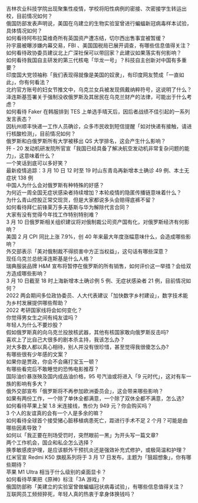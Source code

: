 吉林农业科技学院出现聚集性疫情，学校将阳性病例的密接、次密接学生转运出校，目前情况如何？  
俄国防部发表声明说，美国在乌建立的生物实验室曾进行蝙蝠新冠病毒样本试验，具体情况如何？  
如何看待阿布拉莫维奇所有英国资产遭冻结，切尔西出售事宜被暂缓？  
孙宇晨被曝涉嫌内幕交易，FBI 、美国国税局已展开调查，有哪些信息值得关注？  
如何看待政协委员建议北上广深社保可以带回家？此建议如果落实有何影响？  
如何看待我国自主研发的第三代核电「华龙一号」？科技自主创新对中国有多重要？  
印度国大党领袖称「我们表现得就像是美国的奴隶」，有印度网友赞成「一直如此」，你有何看法？  
北约官方账号的妇女节推文中，乌克兰女兵被发现佩戴纳粹符号，这说明了什么？  
泽连斯基签署关于强制没收俄罗斯及其居民在乌克兰财产的法律，可能出于什么考虑？  
如何看待 Faker 在韩服排到 TES 上单选手晴天后，因后者战绩不佳引起的一系列发言表态？  
因杭州顺丰快递一工作人员确诊，众多市民收到短信提醒「如对快递有接触，请进行核酸检测」，目前情况如何？  
俄罗斯和白俄罗斯所有大学被移出 QS 大学排名，这会产生什么影响？  
歼 - 20 发动机研发院所官宣「我国已经具备了解决航空发动机非常复杂问题的能力」，这意味着什么？  
一个笑话到底可以多好笑？  
最新疫情追踪：3 月 10 日 12 时至 19 时山东青岛再新增本土确诊 49 例、本土无症状 138 例  
中国人为什么会对俄罗斯有种特殊的好感？  
为何近一周全国无症状感染者持续增加？本轮疫情的隐匿传播链意味着什么？  
为什么青山控股正常交现货，但是大家都说多头会赔得底裤不留？  
如何看待拜仁前锋莱万多夫基斯与华为解除代言合同？  
大家有没有觉得今年找工作特别特别难？  
3 月 10 日俄罗斯相关组织建议将对俄制裁公司资产国有化，对俄罗斯经济有何影响？  
美国 2 月 CPI  同比上涨 7.9%，创 40 年来最大年度涨幅意味什么，会造成哪些影响？  
外交部表示「美对俄制裁不得损害中方正当权益」，这句话有哪些深意？  
现任乌克兰总统泽连斯基是什么人格？  
瑞典服装品牌 H&M 宣布将暂停在俄罗斯的所有销售，如何评价这一举措？会给双方造成哪些影响？  
3 月 10 日截至 18 时上海新增本土确诊例 5 例、无症状感染者 21 例，目前情况如何？  
2022 两会期间多位政协委员、人大代表建议「加快数字乡村建设」，数字技术能为乡村发展提供哪些帮助？  
2022 考研国家线将会如何变化？  
你觉得男女生之间有纯友谊吗？  
年轻人为什么不要炒股？  
假如俄罗斯真的向乌克兰投放核武器，其他有核国家敢向俄罗斯反击吗?  
喜欢上了比自己大很多的剧本杀主持，我该怎么办？  
对大多数人都以真心相待，别人并没有很珍惜，甚至觉得我很傻怎么办?  
有哪些很有少年感的文案？  
如果你是贾政，你会不会痛打宝玉一顿？  
有哪些看完后不敢睡觉的恐怖电影推荐？  
国际油价暴涨殃及国内成品油价格，95 号汽油或将进入「9 元时代」，这对有车一族的影响有多大？  
俄外交部宣布「俄罗斯将不再参加欧洲委员会」，这会带来哪些影响？  
如果有两份工作，一个除了单休全都满意，一个除了双休全都不满意，怎么选?  
如何看待苹果上架 1.8 米连接线，售价为 949 元？你会购买吗？  
3 个人的友谊真的会有一个人是多余的嘛？  
如何看待全球首个接受猪心脏移植病患死亡，距进行手术不足 2 个月？可能是由哪些因素导致？  
如何以「我正要在刑场受罚时，突然眼前一黑」为开头写一篇文章?  
两个工作机会，国企和私企怎么选择？  
换季敏感皮护理，是应该额外干预抗炎还是强效补充式修护，或极简温和护理？  
红米官宣 Redmi K50 旗舰系列将于 3 月 17 日发布，主题为「狠超想象」，你有哪些期待？  
苹果 M1 Ultra 相当于什么级别的桌面显卡？  
如何看待苹果把《原神》标注「3A 游戏」?  
俄国防部称「美建立的实验室曾做蝙蝠冠状病毒试验」，有哪些信息值得关注？  
互联网员工频频猝死，年轻人真的热衷于拿身体换钱吗？  
